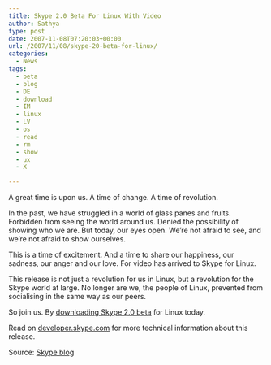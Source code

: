 ```yaml
---
title: Skype 2.0 Beta For Linux With Video
author: Sathya
type: post
date: 2007-11-08T07:20:03+00:00
url: /2007/11/08/skype-20-beta-for-linux/
categories:
  - News
tags:
  - beta
  - blog
  - DE
  - download
  - IM
  - linux
  - LV
  - os
  - read
  - rm
  - show
  - ux
  - X

---
```

A great time is upon us. A time of change. A time of revolution.

In the past, we have struggled in a world of glass panes and fruits. Forbidden from seeing the world around us. Denied the possibility of showing who we are. But today, our eyes open. We’re not afraid to see, and we’re not afraid to show ourselves.

This is a time of excitement. And a time to share our happiness, our sadness, our anger and our love. For video has arrived to Skype for Linux.

This release is not just a revolution for us in Linux, but a revolution for the Skype world at large. No longer are we, the people of Linux, prevented from socialising in the same way as our peers.

So join us. By [downloading Skype 2.0 beta][1] for Linux today.

Read on [developer.skype.com][2] for more technical information about this release.

Source: [Skype blog][3]

 [1]: http://www.skype.com/go/downloading-beta
 [2]: http://developer.skype.com
 [3]: http://share.skype.com/sites/linux/2007/11/skype_20_beta_for_linux_with_video.html